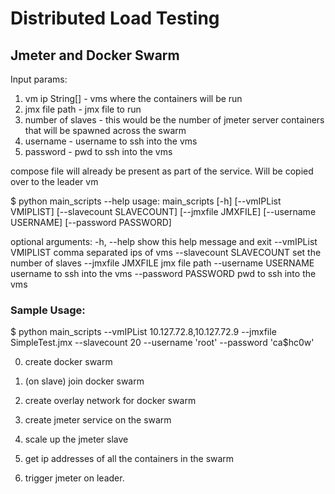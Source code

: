 Distributed Load Testing
========================

Jmeter and Docker Swarm
------------------------

Input params:
1. vm ip String[] - vms where the containers will be run
2. jmx file path - jmx file to run
3. number of slaves - this would be the number of jmeter server containers that will be spawned across the swarm
4. username - username to ssh into the vms
5. password - pwd to ssh into the vms

compose file will already be present as part of the service. Will be copied over to the leader vm

$ python main_scripts --help
usage: main_scripts [-h] [--vmIPList VMIPLIST] [--slavecount SLAVECOUNT]
                    [--jmxfile JMXFILE] [--username USERNAME]
                    [--password PASSWORD]

optional arguments:
  -h, --help            show this help message and exit
  --vmIPList VMIPLIST   comma separated ips of vms
  --slavecount SLAVECOUNT
                        set the number of slaves
  --jmxfile JMXFILE     jmx file path
  --username USERNAME   username to ssh into the vms
  --password PASSWORD   pwd to ssh into the vms

### Sample Usage:

$ python main_scripts --vmIPList 10.127.72.8,10.127.72.9 --jmxfile SimpleTest.jmx --slavecount 20 --username 'root' --password 'ca$hc0w'

0. create docker swarm

1. (on slave) join docker swarm

2. create overlay network for docker swarm

3. create jmeter service on the swarm

4. scale up the jmeter slave

5. get ip addresses of all the containers in the swarm

6. trigger jmeter on leader.

